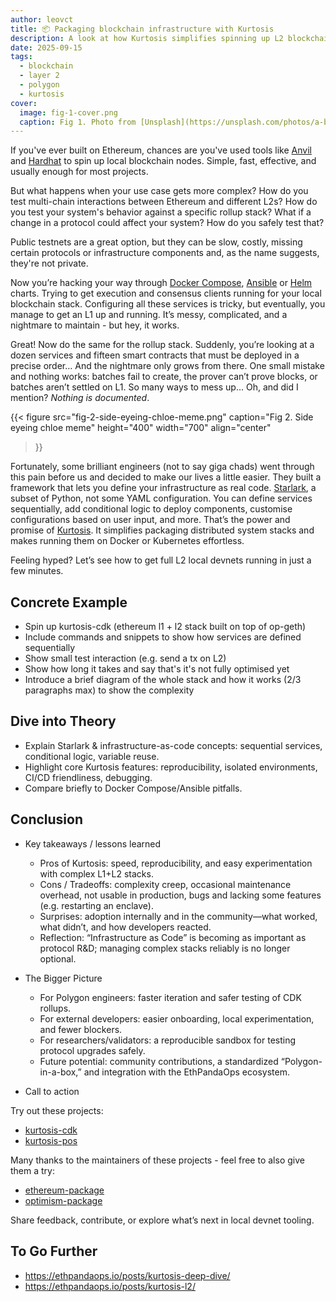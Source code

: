 ```yaml
---
author: leovct
title: 📦 Packaging blockchain infrastructure with Kurtosis
description: A look at how Kurtosis simplifies spinning up L2 blockchain stacks like Polygon CDK
date: 2025-09-15
tags:
  - blockchain
  - layer 2
  - polygon
  - kurtosis
cover:
  image: fig-1-cover.png
  caption: Fig 1. Photo from [Unsplash](https://unsplash.com/photos/a-brown-paper-bag-with-a-smile-drawn-on-it-0auL0z5579o)
---
```


If you've ever built on Ethereum, chances are you've used tools like [Anvil](https://github.com/foundry-rs/foundry) and [Hardhat](https://github.com/NomicFoundation/hardhat) to spin up local blockchain nodes. Simple, fast, effective, and usually enough for most projects.

But what happens when your use case gets more complex? How do you test multi-chain interactions between Ethereum and different L2s? How do you test your system's behavior against a specific rollup stack? What if a change in a protocol could affect your system? How do you safely test that?

Public testnets are a great option, but they can be slow, costly, missing certain protocols or infrastructure components and, as the name suggests, they're not private.

Now you’re hacking your way through [Docker Compose](https://github.com/docker/compose), [Ansible](https://github.com/ansible/ansible) or [Helm](https://github.com/helm/helm) charts. Trying to get execution and consensus clients running for your local blockchain stack. Configuring all these services is tricky, but eventually, you manage to get an L1 up and running. It’s messy, complicated, and a nightmare to maintain - but hey, it works.

Great! Now do the same for the rollup stack. Suddenly, you’re looking at a dozen services and fifteen smart contracts that must be deployed in a precise order… And the nightmare only grows from there. One small mistake and nothing works: batches fail to create, the prover can’t prove blocks, or batches aren’t settled on L1. So many ways to mess up… Oh, and did I mention? _Nothing is documented_.

<!-- prettier-ignore-start -->
{{< figure
  src="fig-2-side-eyeing-chloe-meme.png"
  caption="Fig 2. Side eyeing chloe meme"
  height="400"
  width="700"
  align="center"
>}}
<!-- prettier-ignore-end -->

Fortunately, some brilliant engineers (not to say giga chads) went through this pain before us and decided to make our lives a little easier. They built a framework that lets you define your infrastructure as real code. [Starlark](https://github.com/bazelbuild/starlark), a subset of Python, not some YAML configuration. You can define services sequentially, add conditional logic to deploy components, customise configurations based on user input, and more. That’s the power and promise of [Kurtosis](https://github.com/kurtosis-tech/kurtosis). It simplifies packaging distributed system stacks and makes running them on Docker or Kubernetes effortless.

Feeling hyped? Let’s see how to get full L2 local devnets running in just a few minutes.

## Concrete Example

- Spin up kurtosis-cdk (ethereum l1 + l2 stack built on top of op-geth)
- Include commands and snippets to show how services are defined sequentially
- Show small test interaction (e.g. send a tx on L2)
- Show how long it takes and say that's it's not fully optimised yet
- Introduce a brief diagram of the whole stack and how it works (2/3 paragraphs max) to show the complexity

## Dive into Theory

- Explain Starlark & infrastructure-as-code concepts: sequential services, conditional logic, variable reuse.
- Highlight core Kurtosis features: reproducibility, isolated environments, CI/CD friendliness, debugging.
- Compare briefly to Docker Compose/Ansible pitfalls.

## Conclusion

- Key takeaways / lessons learned

  - Pros of Kurtosis: speed, reproducibility, and easy experimentation with complex L1+L2 stacks.
  - Cons / Tradeoffs: complexity creep, occasional maintenance overhead, not usable in production, bugs and lacking some features (e.g. restarting an enclave).
  - Surprises: adoption internally and in the community—what worked, what didn’t, and how developers reacted.
  - Reflection: “Infrastructure as Code” is becoming as important as protocol R&D; managing complex stacks reliably is no longer optional.

- The Bigger Picture

  - For Polygon engineers: faster iteration and safer testing of CDK rollups.
  - For external developers: easier onboarding, local experimentation, and fewer blockers.
  - For researchers/validators: a reproducible sandbox for testing protocol upgrades safely.
  - Future potential: community contributions, a standardized “Polygon-in-a-box,” and integration with the EthPandaOps ecosystem.

- Call to action

Try out these projects:

- [kurtosis-cdk](https://github.com/0xPolygon/kurtosis-cdk)
- [kurtosis-pos](https://github.com/0xPolygon/kurtosis-pos)

Many thanks to the maintainers of these projects - feel free to also give them a try:

- [ethereum-package](https://github.com/ethpandaops/ethereum-package)
- [optimism-package](https://github.com/ethpandaops/optimism-package)

Share feedback, contribute, or explore what’s next in local devnet tooling.

## To Go Further

- https://ethpandaops.io/posts/kurtosis-deep-dive/
- https://ethpandaops.io/posts/kurtosis-l2/

